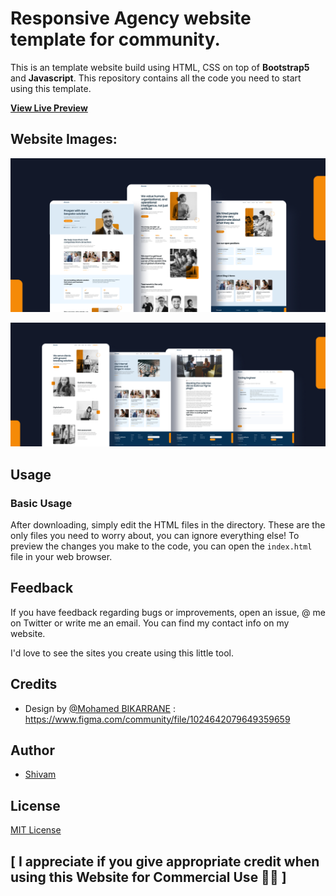 # Responsive Agency website template for community.

This is an template website build using HTML, CSS on top of **Bootstrap5** and **Javascript**. This repository contains all the code you need to start using this template.

[**View Live Preview**](https://imshivam579.github.io/Agency-Website/)

## Website Images:

![Website Thumnail](/images/websitePages-Cover1.png "Website Thumnail")

![Website Thumnail](/images/websitePages-Cover2.png "Website Thumnail")

## Usage

### Basic Usage

After downloading, simply edit the HTML files in the directory. These are the only files you need to worry about, you can ignore everything else! To preview the changes you make to the code, you can open the `index.html` file in your web browser.

## Feedback

If you have feedback regarding bugs or improvements, open an issue, @ me on Twitter or write me an email. You can find my contact info on my website.

I'd love to see the sites you create using this little tool.

## Credits

- Design by [@Mohamed BIKARRANE](https://www.figma.com/@medbika) : https://www.figma.com/community/file/1024642079649359659

## Author

- [Shivam](https://github.com/imShivam579)

## License

[MIT License]()

## [ I appreciate if you give appropriate credit when using this Website for Commercial Use 💖🤗 ]
